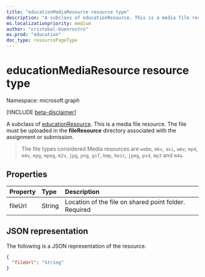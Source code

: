 ```yaml
---
title: "educationMediaResource resource type"
description: "A subclass of educationResource. This is a media file resource."
ms.localizationpriority: medium
author: "cristobal-buenrostro"
ms.prod: "education"
doc_type: resourcePageType
---
```


# educationMediaResource resource type

Namespace: microsoft.graph

[!INCLUDE [beta-disclaimer](../../includes/beta-disclaimer.md)]

A subclass of [educationResource](educationresource.md). This is a media file resource. 
The file must be uploaded in the **fileResource** directory associated with the assignment or submission.

> The file types considered Media resources are `webm`, `mkv`, `avi`, `wmv`, `mp4`, `m4v`, `mpg`, `mpeg`, `m2v`, `jpg`, `png`, `gif`, `bmp`, `heic`, `jpeg`, `psd`, `mp3` and `m4a`.

## Properties
| Property	   | Type	|Description|
|:---------------|:--------|:----------|
|fileUrl|String|Location of the file on shared point folder. Required|

## JSON representation

The following is a JSON representation of the resource.

<!-- {
  "blockType": "resource",
  "optionalProperties": [
  ],
  "@odata.type": "microsoft.graph.educationMediaResource"
}-->

```json
{
  "fileUrl": "String"
}

```

<!-- uuid: 8fcb5dbc-d5aa-4681-8e31-b001d5168d79
2015-10-25 14:57:30 UTC -->
<!--
{
  "type": "#page.annotation",
  "description": "educationMediaResource resource",
  "keywords": "",
  "section": "documentation",
  "tocPath": "",
  "suppressions": []
}
-->



